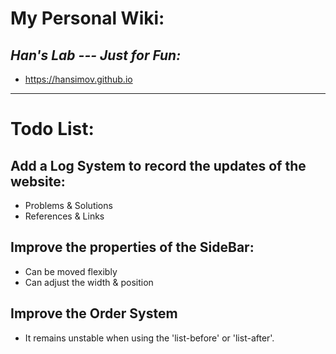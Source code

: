 
# My Personal Wiki: 
## *Han's Lab --- Just for Fun:* 
- https://hansimov.github.io
---
# Todo List:
## Add a Log System to record the updates of the website:
  - Problems & Solutions
  - References & Links
## Improve the properties of the SideBar:
  - Can be moved flexibly
  - Can adjust the width & position
## Improve the Order System
  - It remains unstable when using the 'list-before' or 'list-after'.
